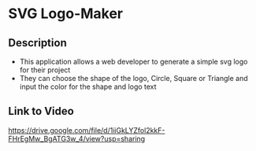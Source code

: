 # SVG Logo-Maker
## Description
- This application allows a web developer to generate a simple svg logo for their project
- They can choose the shape of the logo, Circle, Square or Triangle and input the color for the shape and logo text
## Link to Video
https://drive.google.com/file/d/1iiGkLYZfol2kkF-FHrEgMw_BgATG3w_4/view?usp=sharing